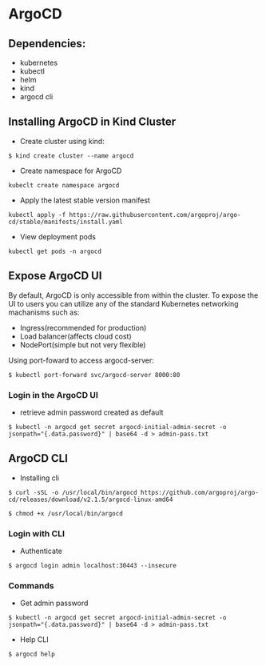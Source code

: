 # ArgoCD

## Dependencies:
- kubernetes
- kubectl
- helm
- kind
- argocd cli

## Installing ArgoCD in Kind Cluster
- Create cluster using kind:
```console
$ kind create cluster --name argocd
```
- Create namespace for ArgoCD
```console
kubeclt create namespace argocd
```
- Apply the latest stable version manifest
```console
kubectl apply -f https://raw.githubusercontent.com/argoproj/argo-cd/stable/manifests/install.yaml
```
- View deployment pods
```console
kubectl get pods -n argocd
```

## Expose ArgoCD UI
By default, ArgoCD is only accessible from within the cluster. To expose the UI to users you can utilize any of the standard Kubernetes networking machanisms such as: 
- Ingress(recommended for production)
- Load balancer(affects cloud cost)
- NodePort(simple but not very flexible)

Using port-foward to access argocd-server:
```console
$ kubectl port-forward svc/argocd-server 8000:80
```

### Login in the ArgoCD UI
- retrieve admin password created as default
```console
$ kubectl -n argocd get secret argocd-initial-admin-secret -o jsonpath="{.data.password}" | base64 -d > admin-pass.txt
```
## ArgoCD CLI

- Installing cli
```console
$ curl -sSL -o /usr/local/bin/argocd https://github.com/argoproj/argo-cd/releases/download/v2.1.5/argocd-linux-amd64
```
```console
$ chmod +x /usr/local/bin/argocd
```

### Login with CLI
- Authenticate
```console
$ argocd login admin localhost:30443 --insecure
```
### Commands

- Get admin password
```console
$ kubectl -n argocd get secret argocd-initial-admin-secret -o jsonpath="{.data.password}" | base64 -d > admin-pass.txt
```
- Help CLI
```console
$ argocd help
```